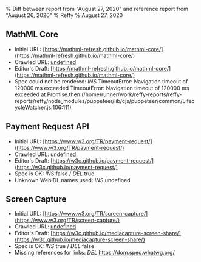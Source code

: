 % Diff between report from "August 27, 2020" and reference report from "August 26, 2020"
% Reffy
% August 27, 2020

## MathML Core

- Initial URL: [https://mathml-refresh.github.io/mathml-core/](https://mathml-refresh.github.io/mathml-core/)
- Crawled URL: [undefined](undefined)
- Editor's Draft: [https://mathml-refresh.github.io/mathml-core/](https://mathml-refresh.github.io/mathml-core/)
- Spec could not be rendered: *INS* TimeoutError: Navigation timeout of 120000 ms exceeded TimeoutError: Navigation timeout of 120000 ms exceeded
    at Promise.then (/home/runner/work/reffy-reports/reffy-reports/reffy/node_modules/puppeteer/lib/cjs/puppeteer/common/LifecycleWatcher.js:106:111)


## Payment Request API

- Initial URL: [https://www.w3.org/TR/payment-request/](https://www.w3.org/TR/payment-request/)
- Crawled URL: [undefined](undefined)
- Editor's Draft: [https://w3c.github.io/payment-request/](https://w3c.github.io/payment-request/)
- Spec is OK: *INS* false / *DEL* true
- Unknown WebIDL names used: *INS* undefined


## Screen Capture

- Initial URL: [https://www.w3.org/TR/screen-capture/](https://www.w3.org/TR/screen-capture/)
- Crawled URL: [undefined](undefined)
- Editor's Draft: [https://w3c.github.io/mediacapture-screen-share/](https://w3c.github.io/mediacapture-screen-share/)
- Spec is OK: *INS* true / *DEL* false
- Missing references for links: *DEL* https://dom.spec.whatwg.org/


